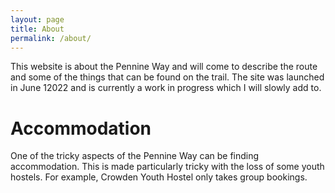 ```yaml
---
layout: page
title: About
permalink: /about/
---
```


This website is about the Pennine Way and will come to describe the route and some of the things that can be found on the trail. The site was launched in June 12022 and is currently a work in progress which I will slowly add to.

# Accommodation
One of the tricky aspects of the Pennine Way can be finding accommodation. This is made particularly tricky with the loss of some youth hostels. For example, Crowden Youth Hostel only takes group bookings.
